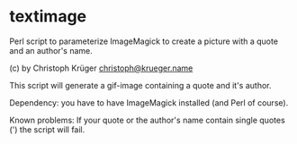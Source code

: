 textimage
=========

Perl script to parameterize ImageMagick to create a picture with a quote and an author's name.

(c) by Christoph Krüger christoph@krueger.name

This script will generate a gif-image containing a quote and it's author.

Dependency: you have to have ImageMagick installed (and Perl of course).

Known problems: If your quote or the author's name contain single quotes (') the script will fail. 

